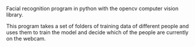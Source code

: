 Facial recognition program in python with the opencv computer vision library.

This program takes a set of folders of training data of different people and uses them to train the model and decide which of the people are currently on the webcam.
